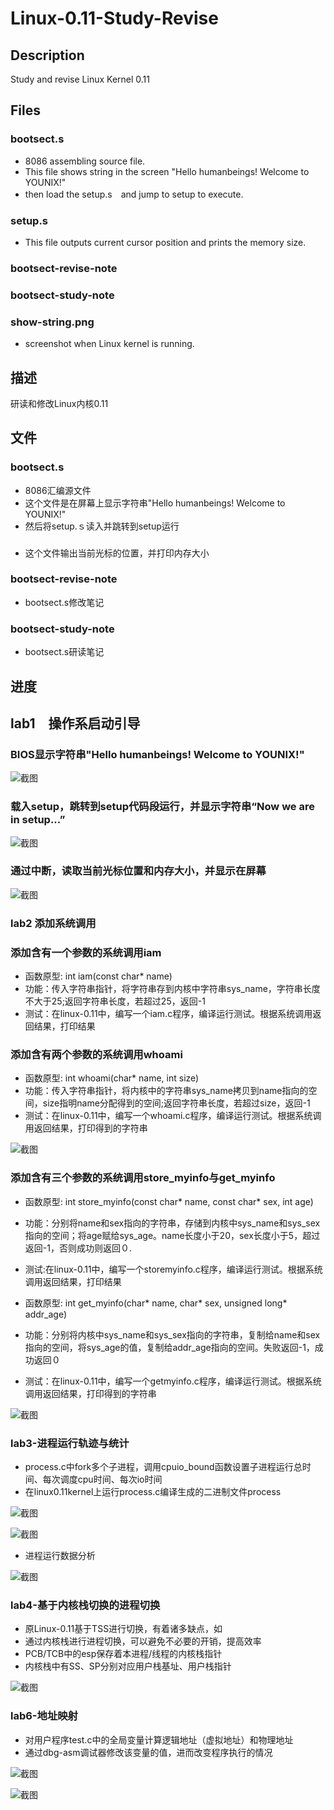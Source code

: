 # Linux-0.11-Study-Revise
## Description
Study and revise Linux Kernel 0.11

## Files
### bootsect.s 
- 8086 assembling  source file.
- This file shows string in the screen "Hello humanbeings! Welcome to YOUNIX!"
- then load the setup.s　and jump to setup to execute.
### setup.s
- This file outputs current cursor position and prints the memory size.
### bootsect-revise-note
### bootsect-study-note 
### show-string.png
- screenshot when Linux kernel is running.

## 描述
研读和修改Linux内核0.11

## 文件
### bootsect.s
- 8086汇编源文件
- 这个文件是在屏幕上显示字符串"Hello humanbeings! Welcome to YOUNIX!"
- 然后将setup.ｓ读入并跳转到setup运行

### 
- 这个文件输出当前光标的位置，并打印内存大小
### bootsect-revise-note
- bootsect.s修改笔记
### bootsect-study-note 
- bootsect.s研读笔记


## 进度
## lab1　操作系启动引导
### BIOS显示字符串"Hello humanbeings! Welcome to YOUNIX!"

![截图](/images/show-string.png)
### 载入setup，跳转到setup代码段运行，并显示字符串“Now we are in setup...”
![截图](/images/setup.png)
### 通过中断，读取当前光标位置和内存大小，并显示在屏幕
![截图](/images/cur_mem.png)

### lab2 添加系统调用
### 添加含有一个参数的系统调用iam
- 函数原型: int iam(const char* name)
- 功能：传入字符串指针，将字符串存到内核中字符串sys_name，字符串长度不大于25;返回字符串长度，若超过25，返回-1
- 测试：在linux-0.11中，编写一个iam.c程序，编译运行测试。根据系统调用返回结果，打印结果

### 添加含有两个参数的系统调用whoami
- 函数原型: int whoami(char* name, int size)
- 功能：传入字符串指针，将内核中的字符串sys_name拷贝到name指向的空间，size指明name分配得到的空间;返回字符串长度，若超过size，返回-1
- 测试：在linux-0.11中，编写一个whoami.c程序，编译运行测试。根据系统调用返回结果，打印得到的字符串

![截图](/images/syscall.png)
### 添加含有三个参数的系统调用store_myinfo与get_myinfo
- 函数原型: int store_myinfo(const char* name, const char* sex, int age)
- 功能：分别将name和sex指向的字符串，存储到内核中sys_name和sys_sex指向的空间；将age赋给sys_age。name长度小于20，sex长度小于5，超过返回-1，否则成功则返回０.
- 测试:在linux-0.11中，编写一个storemyinfo.c程序，编译运行测试。根据系统调用返回结果，打印结果

- 函数原型: int get_myinfo(char* name, char* sex, unsigned long* addr_age)
- 功能：分别将内核中sys_name和sys_sex指向的字符串，复制给name和sex指向的空间，将sys_age的值，复制给addr_age指向的空间。失败返回-1，成功返回０
 - 测试：在linux-0.11中，编写一个getmyinfo.c程序，编译运行测试。根据系统调用返回结果，打印得到的字符串

![截图](/images/3syscall.png)

### lab3-进程运行轨迹与统计
- process.c中fork多个子进程，调用cpuio_bound函数设置子进程运行总时间、每次调度cpu时间、每次io时间
- 在linux0.11kernel上运行process.c编译生成的二进制文件process

![截图](/images/39991.png)

![截图](/images/39992.png)

- 进程运行数据分析

![截图](/images/39993.png)

### lab4-基于内核栈切换的进程切换
- 原Linux-0.11基于TSS进行切换，有着诸多缺点，如
- 通过内核栈进行进程切换，可以避免不必要的开销，提高效率
- PCB/TCB中的esp保存着本进程/线程的内核栈指针
- 内核栈中有SS、SP分别对应用户栈基址、用户栈指针

![截图](/images/lab4.png)

### lab6-地址映射
- 对用户程序test.c中的全局变量计算逻辑地址（虚拟地址）和物理地址
- 通过dbg-asm调试器修改该变量的值，进而改变程序执行的情况

![截图](/images/lab6_mem1.png)

![截图](/images/lab6_mem2.png)







